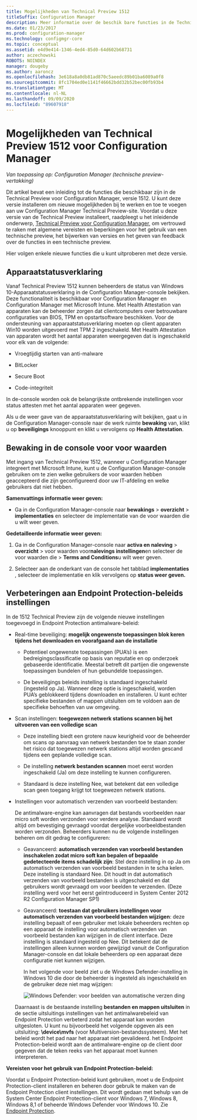 ```yaml
---
title: Mogelijkheden van Technical Preview 1512
titleSuffix: Configuration Manager
description: Meer informatie over de beschik bare functies in de Technical Preview voor Configuration Manager, versie 1512.
ms.date: 01/23/2017
ms.prod: configuration-manager
ms.technology: configmgr-core
ms.topic: conceptual
ms.assetid: e4d9e414-1346-4ed4-85d0-64d602b68731
author: aczechowski
ROBOTS: NOINDEX
manager: dougeby
ms.author: aaroncz
ms.openlocfilehash: 3e618a8a0db81ad870c5aeedc89b01ba6089a0f8
ms.sourcegitcommit: 8fc1704ed0e1141f46662bdd32b52bec00fb93b4
ms.translationtype: MT
ms.contentlocale: nl-NL
ms.lasthandoff: 09/09/2020
ms.locfileid: "89607918"
---
```

# <a name="capabilities-in-technical-preview-1512-for-configuration-manager"></a>Mogelijkheden van Technical Preview 1512 voor Configuration Manager

*Van toepassing op: Configuration Manager (technische preview-vertakking)*

Dit artikel bevat een inleiding tot de functies die beschikbaar zijn in de Technical Preview voor Configuration Manager, versie 1512. U kunt deze versie installeren om nieuwe mogelijkheden bij te werken en toe te voegen aan uw Configuration Manager Technical Preview-site. Voordat u deze versie van de Technical Preview installeert, raadpleegt u het inleidende onderwerp, [Technical Preview voor Configuration Manager](technical-preview.md), om vertrouwd te raken met algemene vereisten en beperkingen voor het gebruik van een technische preview, het bijwerken van versies en het geven van feedback over de functies in een technische preview.  

 Hier volgen enkele nieuwe functies die u kunt uitproberen met deze versie.  

##  <a name="device-health-attestation"></a><a name="bkmk_devicehealth"></a> Apparaatstatusverklaring  
 Vanaf Technical Preview 1512 kunnen beheerders de status van Windows 10-Apparaatstatusverklaring in de Configuration Manager-console bekijken.  Deze functionaliteit is beschikbaar voor Configuration Manager en Configuration Manager met Microsoft Intune. Met Health Attestation van apparaten kan de beheerder zorgen dat clientcomputers over betrouwbare configuraties van BIOS, TPM en opstartsoftware beschikken. Voor de ondersteuning van apparaatstatusverklaring moeten op client apparaten Win10 worden uitgevoerd met TPM 2 ingeschakeld. Met Health Attestation van apparaten wordt het aantal apparaten weergegeven dat is ingeschakeld voor elk van de volgende:  

-   Vroegtijdig starten van anti-malware  

-   BitLocker  

-   Secure Boot  

-   Code-integriteit  

In de-console worden ook de belangrijkste ontbrekende instellingen voor status attesten met het aantal apparaten weer gegeven.  

Als u de weer gave van de apparaatstatusverklaring wilt bekijken, gaat u in de Configuration Manager-console naar de werk ruimte **bewaking** van, klikt u op **beveiligings** knooppunt en klikt u vervolgens op **Health Attestation**.  

##  <a name="in-console-monitoring-for-terms-and-conditions"></a><a name="bkmk_viewterms"></a> Bewaking in de console voor voor waarden  
Met ingang van Technical Preview 1512, wanneer u Configuration Manager integreert met Microsoft Intune, kunt u de Configuration Manager-console gebruiken om te zien welke gebruikers de voor waarden hebben geaccepteerd die zijn geconfigureerd door uw IT-afdeling en welke gebruikers dat niet hebben.  

**Samenvattings informatie weer geven:**  

-   Ga in de Configuration Manager-console naar **bewakings**  >  **overzicht**  >  **implementaties** en selecteer de implementatie van de voor waarden die u wilt weer geven.  

**Gedetailleerde informatie weer geven:**  

1.  Ga in de Configuration Manager-console naar **activa en naleving**  >  **overzicht**  >  voor waarden voor**nalevings instellingen**en selecteer de voor waarden die  >  **Terms and Conditions**u wilt weer geven.  

2.  Selecteer aan de onderkant van de console het tabblad **implementaties** , selecteer de implementatie en klik vervolgens op **status weer geven.**  

##  <a name="improvements-to-endpoint-protection-policy-settings"></a><a name="bkmk_EPpolicy"></a> Verbeteringen aan Endpoint Protection-beleids instellingen  
In de 1512 Technical Preview zijn de volgende nieuwe instellingen toegevoegd in Endpoint Protection antimalware-beleid:  

-   Real-time beveiliging: **mogelijk ongewenste toepassingen blok keren tijdens het downloaden en voorafgaand aan de installatie**  

    -   Potentieel ongewenste toepassingen (PUA’s) is een bedreigingsclassificatie op basis van reputatie en op onderzoek gebaseerde identificatie. Meestal betreft dit partijen die ongewenste toepassingen bundelen of hun gebundelde toepassingen.  

    -   De beveiligings beleids instelling is standaard ingeschakeld (ingesteld op Ja). Wanneer deze optie is ingeschakeld, worden PUA’s geblokkeerd tijdens downloaden en installeren. U kunt echter specifieke bestanden of mappen uitsluiten om te voldoen aan de specifieke behoeften van uw omgeving.  

-   Scan instellingen: **toegewezen netwerk stations scannen bij het uitvoeren van een volledige scan**  

    -   Deze instelling biedt een grotere nauw keurigheid voor de beheerder om scans op aanvraag van netwerk bestanden toe te staan zonder het risico dat toegewezen netwerk stations altijd worden gescand tijdens een geplande volledige scan.  

    -   De instelling **netwerk bestanden scannen** moet eerst worden ingeschakeld (Ja) om deze instelling te kunnen configureren.  

    -   Standaard is deze instelling Nee, wat betekent dat een volledige scan geen toegang krijgt tot toegewezen netwerk stations.  

-   Instellingen voor automatisch verzenden van voorbeeld bestanden:  

     De antimalware-engine kan aanvragen dat bestands voorbeelden naar micro soft worden verzonden voor verdere analyse. Standaard wordt altijd om bevestiging gevraagd voordat dergelijke voorbeeldbestanden worden verzonden. Beheerders kunnen nu de volgende instellingen beheren om dit gedrag te configureren:  

    -   Geavanceerd: **automatisch verzenden van voorbeeld bestanden inschakelen zodat micro soft kan bepalen of bepaalde gedetecteerde items schadelijk zijn**: Stel deze instelling in op Ja om automatisch verzenden van voorbeeld bestanden in te scha kelen. Deze instelling is standaard Nee. Dit houdt in dat automatisch verzenden van voorbeeld bestanden is uitgeschakeld en dat gebruikers wordt gevraagd om voor beelden te verzenden.   (Deze instelling werd voor het eerst geïntroduceerd in System Center 2012 R2 Configuration Manager SP1)  

    -   Geavanceerd: **toestaan dat gebruikers instellingen voor automatisch verzenden van voorbeeld bestanden wijzigen**: deze instelling bepaalt of een gebruiker met lokale beheerders rechten op een apparaat de instelling voor automatisch verzenden van voorbeeld bestanden kan wijzigen in de client interface. Deze instelling is standaard ingesteld op Nee. Dit betekent dat de instellingen alleen kunnen worden gewijzigd vanuit de Configuration Manager-console en dat lokale beheerders op een apparaat deze configuratie niet kunnen wijzigen.  

         In het volgende voor beeld ziet u de Windows Defender-instelling in Windows 10 die door de beheerder is ingesteld als ingeschakeld en de gebruiker deze niet mag wijzigen:  

         ![Windows Defender: voor beelden van automatische verzen ding](../../core/get-started/media/TechRef_WinDefender.png)  

    Daarnaast is de bestaande instelling **bestanden en mappen uitsluiten** in de sectie uitsluitings instellingen van het antimalwarebeleid van Endpoint Protection verbeterd zodat het apparaat kan worden uitgesloten. U kunt nu bijvoorbeeld het volgende opgeven als een uitsluiting: **\device\mvfs** (voor Multiversion-bestandssysteem). Met het beleid wordt het pad naar het apparaat niet gevalideerd. het Endpoint Protection-beleid wordt aan de antimalware-engine op de client door gegeven dat de teken reeks van het apparaat moet kunnen interpreteren.  

**Vereisten voor het gebruik van Endpoint Protection-beleid:**  

Voordat u Endpoint Protection-beleid kunt gebruiken, moet u de Endpoint Protection-client installeren en beheren door gebruik te maken van de Endpoint Protection client instellingen. Dit wordt gedaan met behulp van de System Center Endpoint Protection-client voor Windows 7, Windows 8, Windows 8,1 of beheerde Windows Defender voor Windows 10. Zie [Endpoint Protection](../../protect/deploy-use/endpoint-protection.md).  
